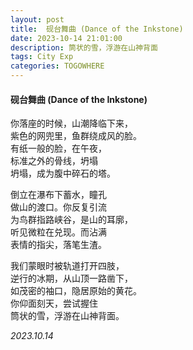 ```yaml
---
layout: post
title:  砚台舞曲 (Dance of the Inkstone)
date: 2023-10-14 21:01:00
description: 筒状的雪，浮游在山神背面
tags: City Exp
categories: TOGOWHERE
---
```


#### 砚台舞曲 (Dance of the Inkstone)  

你落座的时候，山潮降临下来，  
紫色的网兜里，鱼群绕成风的脸。  
有纸一般的脸，在午夜，  
标准之外的骨线，坍塌  
坍塌，成为腹中碎石的塔。  

倒立在瀑布下蓄水，瞳孔  
做山的渡口。你反复引流  
为鸟群指路峡谷，是山的耳廓，  
听见微粒在兑现。而沾满  
表情的指尖，落笔生渣。  

我们蒙眼时被轨道打开四肢，  
逆行的冰期，从山顶一路凿下，  
如茂密的袖口，隐居原始的黄花。  
你仰面刻天，尝试握住  
筒状的雪，浮游在山神背面。  

*2023.10.14*


